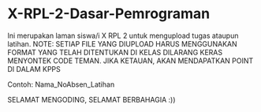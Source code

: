 # X-RPL-2-Dasar-Pemrograman

Ini merupakan laman siswa/i X RPL 2 untuk mengupload tugas ataupun latihan.
NOTE: SETIAP FILE YANG DIUPLOAD HARUS MENGGUNAKAN FORMAT YANG TELAH DITENTUKAN DI KELAS
      DILARANG KERAS MENYONTEK CODE TEMAN. JIKA KETAUAN, AKAN MENDAPATKAN POINT DI DALAM KPPS

Contoh: Nama_NoAbsen_Latihan

SELAMAT MENGODING, SELAMAT BERBAHAGIA :))
